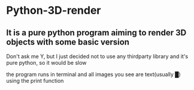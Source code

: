 # Python-3D-render
## It is a pure python program aiming to render 3D objects with some basic version
Don't ask me Y, but I just decided not to use any thirdparty library and it's pure python, so
it would be slow

the program runs in terminal and all images you see are text(usually █) using the print function